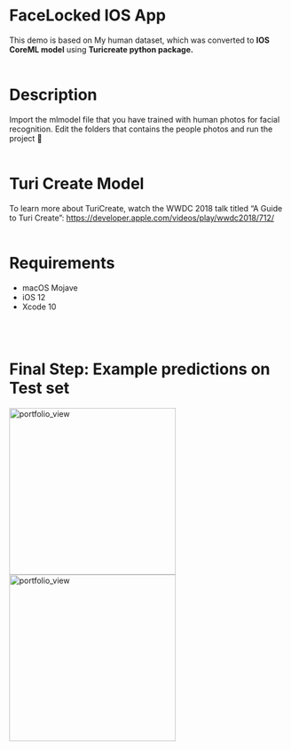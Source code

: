 # FaceLocked IOS App 

This demo is based on My human dataset, which was converted to <b>IOS CoreML model</b> using <b>Turicreate python package.</b></br></br>

# Description

Import the mlmodel file that you have trained with human photos for facial recognition.
Edit the folders that contains the people photos and run the project 🚀</br></br>

# Turi Create Model
To learn more about TuriCreate, watch the WWDC 2018 talk titled “A Guide to Turi Create”: https://developer.apple.com/videos/play/wwdc2018/712/ </br></br>


# Requirements
* macOS Mojave
* iOS 12
* Xcode 10

</br></br>

# Final Step: Example predictions on Test set
<img width="300" alt="portfolio_view" src="https://1.bp.blogspot.com/-34puBq64xu4/XGA9H_XSJoI/AAAAAAAAA2c/zr0bxFfsLioGMwDHHmgYyMS60VpvAU56ACLcBGAs/s1600/ataturk%2Bcopy.jpg">

<img width="300" alt="portfolio_view" src="https://2.bp.blogspot.com/-QKcnwLBGvzA/XGA6ei4PdqI/AAAAAAAAA2Q/kFwsZi1cu2QGM1ZSvboy3LZRkPiI2QBGgCLcBGAs/s1600/asa.jpg">
